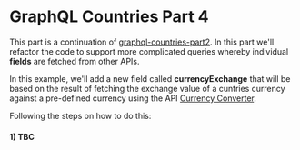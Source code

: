 # GraphQL Countries Part 4

This part is a continuation of [graphql-countries-part2](https://github.com/luisw19/graphql-samples/tree/master/graphql-countries-part3).
In this part we'll refactor the code to support more complicated queries whereby individual **fields** are fetched from other APIs.

In this example, we'll add a new field called **currencyExchange** that will be based on the result of fetching the exchange value of a cuntries currency against a pre-defined currency using the API [Currency Converter](https://free.currencyconverterapi.com/).

Following the steps on how to do this:

#### 1) TBC
